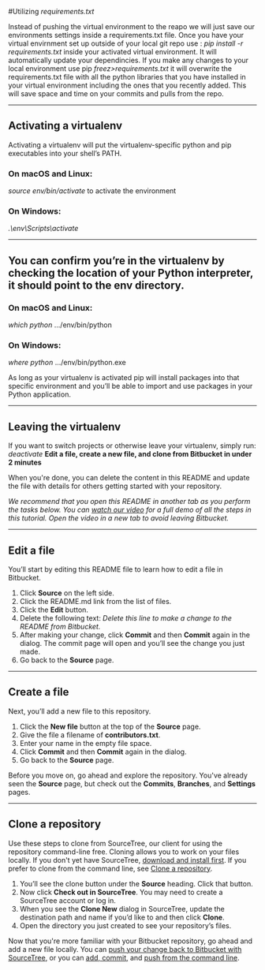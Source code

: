 #Utilizing *requirements.txt*

Instead of pushing the virtual environment to the reapo we will just save our environments settings inside a requirements.txt file. Once you have your virtual envirnment set up outside of your local git repo
use : *pip install -r requirements.txt* inside your activated virtual environment. It will automatically update your dependincies. If you make any changes to your local environment use pip *freez>requirements.txt* it will overwrite the requirements.txt file with all the python libraries that you have installed in your virtual environment including the ones that you recently added. This will save space and time on your commits and pulls from the repo.

---



## Activating a virtualenv
 
Activating a virtualenv will put the virtualenv-specific python and pip executables into your shell’s PATH.

### On macOS and Linux:

*source env/bin/activate* to activate the environment

### On Windows:

*.\env\Scripts\activate*

---

## You can confirm you’re in the virtualenv by checking the location of your Python interpreter, it should point to the env directory.

### On macOS and Linux:

*which python*
.../env/bin/python

### On Windows:

*where python*
.../env/bin/python.exe

As long as your virtualenv is activated pip will install packages into that specific environment and you’ll be able to import and use packages in your Python application.

---

## Leaving the virtualenv
If you want to switch projects or otherwise leave your virtualenv, simply run:
*deactivate*
**Edit a file, create a new file, and clone from Bitbucket in under 2 minutes**

When you're done, you can delete the content in this README and update the file with details for others getting started with your repository.

*We recommend that you open this README in another tab as you perform the tasks below. You can [watch our video](https://youtu.be/0ocf7u76WSo) for a full demo of all the steps in this tutorial. Open the video in a new tab to avoid leaving Bitbucket.*

---

## Edit a file

You’ll start by editing this README file to learn how to edit a file in Bitbucket.

1. Click **Source** on the left side.
2. Click the README.md link from the list of files.
3. Click the **Edit** button.
4. Delete the following text: *Delete this line to make a change to the README from Bitbucket.*
5. After making your change, click **Commit** and then **Commit** again in the dialog. The commit page will open and you’ll see the change you just made.
6. Go back to the **Source** page.

---

## Create a file

Next, you’ll add a new file to this repository.

1. Click the **New file** button at the top of the **Source** page.
2. Give the file a filename of **contributors.txt**.
3. Enter your name in the empty file space.
4. Click **Commit** and then **Commit** again in the dialog.
5. Go back to the **Source** page.

Before you move on, go ahead and explore the repository. You've already seen the **Source** page, but check out the **Commits**, **Branches**, and **Settings** pages.

---

## Clone a repository

Use these steps to clone from SourceTree, our client for using the repository command-line free. Cloning allows you to work on your files locally. If you don't yet have SourceTree, [download and install first](https://www.sourcetreeapp.com/). If you prefer to clone from the command line, see [Clone a repository](https://confluence.atlassian.com/x/4whODQ).

1. You’ll see the clone button under the **Source** heading. Click that button.
2. Now click **Check out in SourceTree**. You may need to create a SourceTree account or log in.
3. When you see the **Clone New** dialog in SourceTree, update the destination path and name if you’d like to and then click **Clone**.
4. Open the directory you just created to see your repository’s files.

Now that you're more familiar with your Bitbucket repository, go ahead and add a new file locally. You can [push your change back to Bitbucket with SourceTree](https://confluence.atlassian.com/x/iqyBMg), or you can [add, commit,](https://confluence.atlassian.com/x/8QhODQ) and [push from the command line](https://confluence.atlassian.com/x/NQ0zDQ).